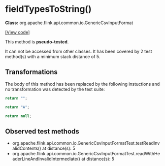 # fieldTypesToString()

**Class:** org.apache.flink.api.common.io.GenericCsvInputFormat

[[View code]](https://github.com/apache/flink/blob/740f711c4ec9c4b7cdefd01c9f64857c345a68a1/flink-core/src/main/java//org/apache/flink/api/common/io/GenericCsvInputFormat.java#L433)

This method is **pseudo-tested**.


It can not be accessed from other classes. 
It has been covered by 2 test method(s) with a minimum stack distance of 5.

## Transformations


The body of this method has been replaced by the following instuctions and no transformation was detected by the test suite:

```Java
return "";
```

```Java
return "A";
```

```Java
return null;
```





## Observed test methods

* org.apache.flink.api.common.io.GenericCsvInputFormatTest.testReadInvalidContents() at distance(s): 5
* org.apache.flink.api.common.io.GenericCsvInputFormatTest.readWithHeaderLineAndInvalidIntermediate() at distance(s): 5

